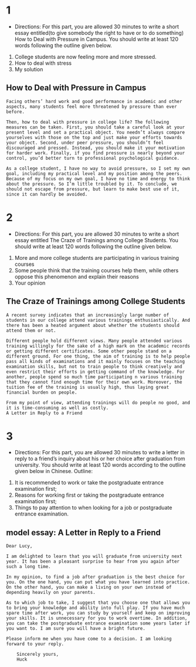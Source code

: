 # 1

* Directions:  For this part, you are allowed 30 minutes to write a short essay entitled(to give somebody the right to have or to do something) How to Deal with Pressure in Campus. You should write at least 120 words following the outline given below.
 
1. College students are now feeling more and more stressed.
2. How to deal with stress
3. My solution
 
## How to Deal with Pressure in Campus
```
Facing others’ hard work and good performance in academic and other aspects, many students feel more threatened by pressure than ever before.
 
Then, how to deal with pressure in college life? The following measures can be taken. First, you should take a careful look at your present level and set a practical object. You needn’t always compare yourselves with those on the top and just make your efforts towards your object. Second, under peer pressure, you shouldn’t feel discouraged and pressed. Instead, you should make it your motivation for harder work. Finally, if you find pressure is nearly beyond your control, you’d better turn to professional psychological guidance.
 
As a college student, I have no way to avoid pressure, so I set my own goal, including my practical level and my position among the peers. Because of my focus on my own goal, I have no time and energy to think about the pressure. So I’m little troubled by it. To conclude, we should not escape from pressure, but learn to make best use of it, since it can hardly be avoided.
```

# 2
* Directions: For this part, you are allowed 30 minutes to write a short essay entitled The Craze of Trainings among College Students. You should write at least 120 words following the outline given below.
 
1. More and more college students are participating in various training courses
2. Some people think that the training courses help them, while others oppose this phenomenon and explain their reasons
3. Your opinion

## The Craze of Trainings among College Students
```
A recent survey indicates that an increasingly large number of students in our college attend various trainings enthusiastically. And there has been a heated argument about whether the students should attend them or not.    
 
Different people hold different views. Many people attended various training willingly for the sake of a high mark on the academic records or getting different certificates. Some other people stand on a different ground. For one thing, the aim of training is to help people pass all kinds of examinations and it mainly focuses on the teaching examination skills, but not to train people to think creatively and even restrict their efforts in getting command of the knowledge. For another, people spend so much time participating n various training that they cannot find enough time for their own work. Moreover, the tuition fee of the training is usually high, thus laying great financial burden on people.

From my point of view, attending trainings will do people no good, and it is time-consuming as well as costly. 
A Letter in Reply to a Friend
```

# 3
* Directions: For this part, you are allowed 30 minutes to write a letter in reply to a friend’s inquiry about his or her choice after graduation from university. You should write at least 120 words according to the outline given below in Chinese.
Outline: 
  
1. It is recommended to work or take the postgraduate entrance examination first;
2. Reasons for working first or taking the postgraduate entrance examination first;
3. Things to pay attention to when looking for a job or postgraduate entrance examination.
 
## model essay: A Letter in Reply to a Friend
```
Dear Lucy,

I am delighted to learn that you will graduate from university next year. It has been a pleasant surprise to hear from you again after such a long time.

In my opinion, to find a job after graduation is the best choice for you. On the one hand, you can put what you have learned into practice. On the other hand, you can make a living on your own instead of depending heavily on your parents.

As to which job to take, I suggest that you choose one that allows you to bring your knowledge and ability into full play. If you have much spare time after work, you can study by yourself and keep on improving your skills. It is unnecessary for you to work overtime. In addition, you can take the postgraduate entrance examination some years later if you want to. I am sure you will have a bright future.

Please inform me when you have come to a decision. I am looking forward to your reply. 

	Sincerely yours,
	Huck
```